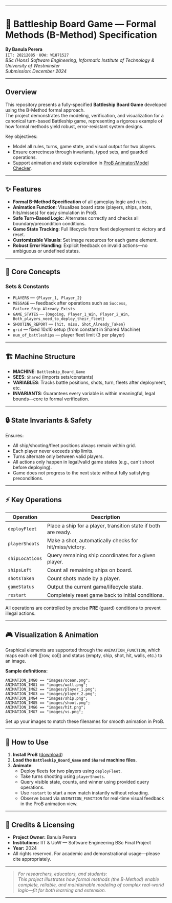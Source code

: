 ***

# 🚢 Battleship Board Game — Formal Methods (B-Method) Specification

**By Banula Perera**  
`IIT: 20212085` · `UOW: W1871527`  
*BSc (Hons) Software Engineering, Informatic Institute of Technology & University of Westminster*  
*Submission: December 2024*

***

## Overview

This repository presents a fully-specified **Battleship Board Game** developed using the B-Method formal approach.  
The project demonstrates the modeling, verification, and visualization for a canonical turn-based Battleship game, representing a rigorous example of how formal methods yield robust, error-resistant system designs.

Key objectives:
- Model all rules, turns, game state, and visual output for two players.
- Ensure correctness through invariants, typed sets, and guarded operations.
- Support animation and state exploration in [ProB Animator/Model Checker](https://www3.hhu.de/stups/prob/index.php/Main_Page).

***

## ✨ Features

- **Formal B-Method Specification** of all gameplay logic and rules.
- **Animation Function**: Visualizes board state (players, ships, shots, hits/misses) for easy simulation in ProB.
- **Safe Turn-Based Logic**: Alternates correctly and checks all boundary/precondition conditions.
- **Game State Tracking**: Full lifecycle from fleet deployment to victory and reset.
- **Customizable Visuals**: Set image resources for each game element.
- **Robust Error Handling**: Explicit feedback on invalid actions—no ambiguous or undefined states.

***

## 🧠 Core Concepts

### Sets & Constants

- `PLAYERS` — `{Player_1, Player_2}`
- `MESSAGE` — feedback after operations such as `Success`, `Failure_Ship_Already_Exists`
- `GAME_STATES` — `{Ongoing, Player_1_Win, Player_2_Win, Both_players_need_to_deploy_their_fleet}`
- `SHOOTING_REPORT` — `{hit, miss, Shot_Already_Taken}`
- `grid` — fixed 10x10 setup (from constant in Shared Machine)
- `num_of_battleships` — player fleet limit (3 per player)

***

## 🏗️ Machine Structure

- **MACHINE**: `Battleship_Board_Game`
- **SEES**: `Shared` (imports sets/constants)
- **VARIABLES**: Tracks battle positions, shots, turn, fleets after deployment, etc.
- **INVARIANTS**: Guarantees every variable is within meaningful, legal bounds—core to formal verification.

***

## 🔒 State Invariants & Safety

Ensures:
- All ship/shooting/fleet positions always remain within grid.
- Each player never exceeds ship limits.
- Turns alternate only between valid players.
- All actions only happen in legal/valid game states (e.g., can't shoot before deploying).
- Game does not progress to the next state without fully satisfying preconditions.

***

## ⚡ Key Operations

| Operation                  | Description                                                    |
|----------------------------|----------------------------------------------------------------|
| `deployFleet`              | Place a ship for a player, transition state if both are ready. |
| `playerShoots`             | Make a shot, automatically checks for hit/miss/victory.        |
| `shipLocations`            | Query remaining ship coordinates for a given player.           |
| `shipsLeft`                | Count all remaining ships on board.                            |
| `shotsTaken`               | Count shots made by a player.                                  |
| `gameStatus`               | Output the current game/lifecycle state.                       |
| `restart`                  | Completely reset game back to initial conditions.              |

All operations are controlled by precise **PRE** (guard) conditions to prevent illegal actions.

***

## 🎮 Visualization & Animation

Graphical elements are supported through the `ANIMATION_FUNCTION`, which maps each cell ([row, col]) and status (empty, ship, shot, hit, walls, etc.) to an image.

**Sample definitions:**
```b
ANIMATION_IMG0 == "images/ocean.png";
ANIMATION_IMG1 == "images/wall.png";
ANIMATION_IMG2 == "images/player_1.png";
ANIMATION_IMG3 == "images/player_2.png";
ANIMATION_IMG4 == "images/ship.png";
ANIMATION_IMG5 == "images/shoot.png";
ANIMATION_IMG6 == "images/hit.png";
ANIMATION_IMG7 == "images/vs.png";
```
Set up your images to match these filenames for smooth animation in ProB.

***

## 🚀 How to Use

1. **Install ProB** ([download](https://www3.hhu.de/stups/prob/index.php/Main_Page))
2. **Load the `Battleship_Board_Game` and `Shared` machine files**.
3. **Animate**:
   - Deploy fleets for two players using `deployFleet`.
   - Take turns shooting using `playerShoots`.
   - Query visible state, counts, and winner using provided query operations.
   - Use `restart` to start a new match instantly without reloading.
   - Observe board via `ANIMATION_FUNCTION` for real-time visual feedback in the ProB animation view.

***

## 🏅 Credits & Licensing

- **Project Owner:** Banula Perera
- **Institutions:** IIT & UoW — Software Engineering BSc Final Project
- **Year:** 2024
- All rights reserved. For academic and demonstrational usage—please cite appropriately.

***

> *For researchers, educators, and students:  
> This project illustrates how formal methods (the B-Method) enable complete, reliable, and maintainable modeling of complex real-world logic—fit for both learning and extension.*

---

